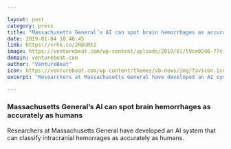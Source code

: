 ```yaml
---

layout: post
category: press
title: "Massachusetts General’s AI can spot brain hemorrhages as accurately as humans"
date: 2019-01-04 18:46:45
link: https://vrhk.co/2R8URt2
image: https://venturebeat.com/wp-content/uploads/2019/01/59ce0246-77cf-4d5b-9715-339bfaff4233.png?fit=1600%2C960&strip=all
domain: venturebeat.com
author: "VentureBeat"
icon: https://venturebeat.com/wp-content/themes/vb-news/img/favicon.ico
excerpt: "Researchers at Massachusetts General have developed an AI system that can classify intracranial hemorrages as accurately as humans."

---
```


### Massachusetts General’s AI can spot brain hemorrhages as accurately as humans

Researchers at Massachusetts General have developed an AI system that can classify intracranial hemorrages as accurately as humans.